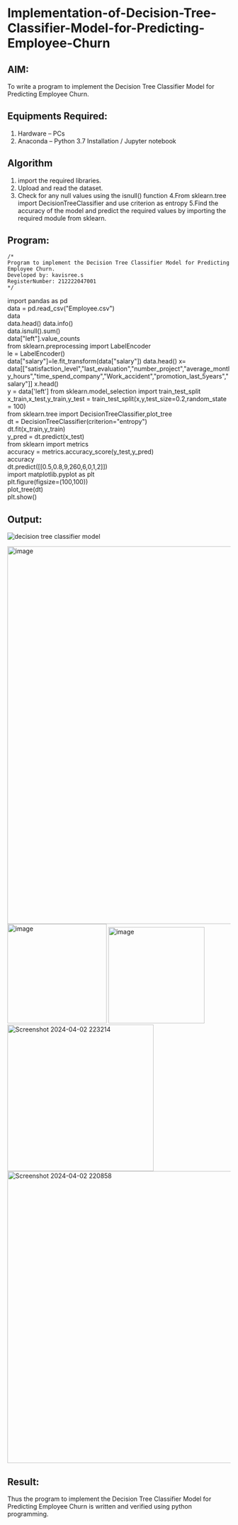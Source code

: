 # Implementation-of-Decision-Tree-Classifier-Model-for-Predicting-Employee-Churn

## AIM:
To write a program to implement the Decision Tree Classifier Model for Predicting Employee Churn.

## Equipments Required:
1. Hardware – PCs
2. Anaconda – Python 3.7 Installation / Jupyter notebook

## Algorithm
1. import the required libraries.
2. Upload and read the dataset.
3. Check for any null values using the isnull() function
4.From sklearn.tree import DecisionTreeClassifier and use criterion as entropy
5.Find the accuracy of the model and predict the required values by importing the required module from sklearn.

## Program:
```
/*
Program to implement the Decision Tree Classifier Model for Predicting Employee Churn.
Developed by: kavisree.s
RegisterNumber: 212222047001 
*/
```
import pandas as pd  
data = pd.read_csv("Employee.csv")  
data  
data.head() 
data.info()  
data.isnull().sum()  
data["left"].value_counts  
from sklearn.preprocessing import LabelEncoder  
le = LabelEncoder()  
data["salary"]=le.fit_transform(data["salary"])
data.head()
x= data[["satisfaction_level","last_evaluation","number_project","average_montly_hours","time_spend_company","Work_accident","promotion_last_5years","salary"]]
x.head()  
y = data['left']
from sklearn.model_selection import train_test_split  
x_train,x_test,y_train,y_test = train_test_split(x,y,test_size=0.2,random_state = 100)  
from sklearn.tree import DecisionTreeClassifier,plot_tree  
dt = DecisionTreeClassifier(criterion="entropy")   
dt.fit(x_train,y_train)  
y_pred = dt.predict(x_test)   
from sklearn import metrics  
accuracy = metrics.accuracy_score(y_test,y_pred)   
accuracy  
dt.predict([[0.5,0.8,9,260,6,0,1,2]])   
import matplotlib.pyplot as plt  
plt.figure(figsize=(100,100))  
plot_tree(dt)  
plt.show()  


## Output:
![decision tree classifier model](sam.png)

<img width="851" alt="image" src="https://github.com/kavisree86/Implementation-of-Decision-Tree-Classifier-Model-for-Predicting-Employee-Churn/assets/145759687/1c4ef20d-8a6f-4826-b367-e016bd8a36d6">


<img width="224" alt="image" src="https://github.com/kavisree86/Implementation-of-Decision-Tree-Classifier-Model-for-Predicting-Employee-Churn/assets/145759687/47397613-082a-4214-b054-af9753688d4a">



<img width="217" alt="image" src="https://github.com/kavisree86/Implementation-of-Decision-Tree-Classifier-Model-for-Predicting-Employee-Churn/assets/145759687/81bb7938-021b-4cea-b6ac-a64ac11e77d5">



<img width="330" alt="Screenshot 2024-04-02 223214" src="https://github.com/kavisree86/Implementation-of-Decision-Tree-Classifier-Model-for-Predicting-Employee-Churn/assets/145759687/ffc8f5e4-bce9-464d-a5f6-1ae89ac11135">




<img width="658" alt="Screenshot 2024-04-02 220858" src="https://github.com/kavisree86/Implementation-of-Decision-Tree-Classifier-Model-for-Predicting-Employee-Churn/assets/145759687/3a2a20aa-7dee-49c7-af32-028dc3e30523">































## Result:
Thus the program to implement the  Decision Tree Classifier Model for Predicting Employee Churn is written and verified using python programming.
